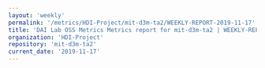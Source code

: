 ```yaml
---
layout: 'weekly'
permalink: '/metrics/HDI-Project/mit-d3m-ta2/WEEKLY-REPORT-2019-11-17'
title: 'DAI Lab OSS Metrics Metrics report for mit-d3m-ta2 | WEEKLY-REPORT-2019-11-17'
organization: 'HDI-Project'
repository: 'mit-d3m-ta2'
current_date: '2019-11-17'
---
```

